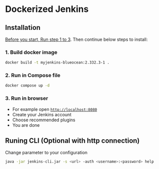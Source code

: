 # Dockerized Jenkins

## Installation
[Before you start, Run step 1 to 3](https://www.jenkins.io/doc/book/installing/docker/#on-macos-and-linux).
Then continue below steps to install:

### 1. Build docker image
```bash
docker build -t myjenkins-blueocean:2.332.3-1 .
```

### 2. Run in Compose file
```bash
docker compose up -d
```

### 3. Run in browser
- For example open [`http://localhost:8080`](`http://localhost:8080`)
- Create your Jenkins account
- Choose recommended plugins
- You are done

## Runing CLI (Optional with http connection)
Change parameter to your configuration
```bash
java -jar jenkins-cli.jar -s <url> -auth <username>:<password> help
```